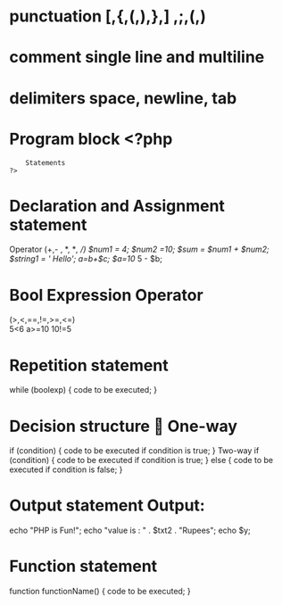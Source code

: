 # punctuation                             [,{,(,),},] ,;,(,)
# comment single line and multiline
# delimiters                              space, newline, tab


# Program block <?php
        Statements
    ?>
    
# Declaration and Assignment  statement
Operator (+,- , *, **, /)
$num1 = 4;
$num2 =10;
$sum = $num1 + $num2;
$string1 = ' Hello';
$a=$b+$c;
$a=10* 5 - $b;    

# Bool Expression Operator 
   (>,<,==,!=,>=,<=)  
   5<6 a>=10 10!=5
   
# Repetition statement
   while (boolexp) {
      code to be executed;
   }

# Decision structure  One-way
  if (condition) {
    code to be executed if condition is true;
  }
  Two-way
  if (condition) {
    code to be executed if condition is true;
  }
  else {
  code to be executed if condition is false;
  }
  
# Output statement Output:
  echo "PHP is Fun!";
  echo "value is : " . $txt2 . "Rupees";
  echo $y;
  
# Function statement
  function functionName() {
    code to be executed;
  }  
